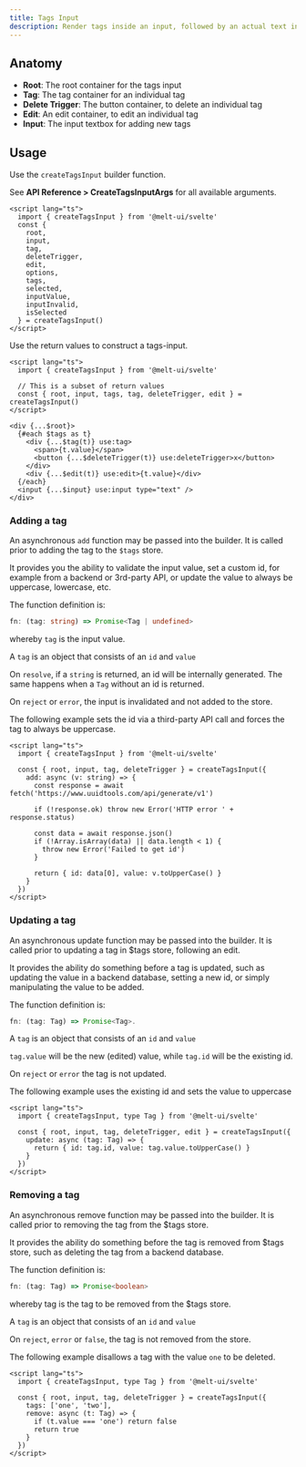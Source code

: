 ```yaml
---
title: Tags Input
description: Render tags inside an input, followed by an actual text input.
---
```


<script>
    import { Callout } from '$docs/components'
</script>

## Anatomy

- **Root**: The root container for the tags input
- **Tag**: The tag container for an individual tag
- **Delete Trigger**: The button container, to delete an individual tag
- **Edit**: An edit container, to edit an individual tag
- **Input**: The input textbox for adding new tags

## Usage

Use the `createTagsInput` builder function.

<Callout type="info">
    See <strong>API Reference > CreateTagsInputArgs</strong> for all available arguments.
</Callout>

```svelte
<script lang="ts">
  import { createTagsInput } from '@melt-ui/svelte'
  const {
    root,
    input,
    tag,
    deleteTrigger,
    edit,
    options,
    tags,
    selected,
    inputValue,
    inputInvalid,
    isSelected
  } = createTagsInput()
</script>
```

Use the return values to construct a tags-input.

```svelte
<script lang="ts">
  import { createTagsInput } from '@melt-ui/svelte'

  // This is a subset of return values
  const { root, input, tags, tag, deleteTrigger, edit } = createTagsInput()
</script>

<div {...$root}>
  {#each $tags as t}
    <div {...$tag(t)} use:tag>
      <span>{t.value}</span>
      <button {...$deleteTrigger(t)} use:deleteTrigger>x</button>
    </div>
    <div {...$edit(t)} use:edit>{t.value}</div>
  {/each}
  <input {...$input} use:input type="text" />
</div>
```

### Adding a tag

An asynchronous `add` function may be passed into the builder. It is called
prior to adding the tag to the `$tags` store.

It provides you the ability to validate the input value, set a custom id, for
example from a backend or 3rd-party API, or update the value to always be
uppercase, lowercase, etc.

The function definition is:

```ts
fn: (tag: string) => Promise<Tag | undefined>
```

whereby `tag` is the input value.

<Callout type="info">
A <code>tag</code> is an object that consists of an <code>id</code> and <code>value</code>
</Callout>

On `resolve`, if a `string` is returned, an id will be internally generated. The
same happens when a `Tag` without an id is returned.

On `reject` or `error`, the input is invalidated and not added to the store.

The following example sets the id via a third-party API call and forces the tag
to always be uppercase.

```svelte
<script lang="ts">
  import { createTagsInput } from '@melt-ui/svelte'

  const { root, input, tag, deleteTrigger } = createTagsInput({
    add: async (v: string) => {
      const response = await fetch('https://www.uuidtools.com/api/generate/v1')

      if (!response.ok) throw new Error('HTTP error ' + response.status)

      const data = await response.json()
      if (!Array.isArray(data) || data.length < 1) {
        throw new Error('Failed to get id')
      }

      return { id: data[0], value: v.toUpperCase() }
    }
  })
</script>
```

### Updating a tag

An asynchronous update function may be passed into the builder. It is called
prior to updating a tag in $tags store, following an edit.

It provides the ability do something before a tag is updated, such as updating
the value in a backend database, setting a new id, or simply manipulating the
value to be added.

The function definition is:

```ts
fn: (tag: Tag) => Promise<Tag>.
```

<Callout type="info">
A <code>tag</code> is an object that consists of an <code>id</code> and <code>value</code>
</Callout>

`tag.value` will be the new (edited) value, while `tag.id` will be the existing
id.

On `reject` or `error` the tag is not updated.

The following example uses the existing id and sets the value to uppercase

```svelte
<script lang="ts">
  import { createTagsInput, type Tag } from '@melt-ui/svelte'

  const { root, input, tag, deleteTrigger, edit } = createTagsInput({
    update: async (tag: Tag) => {
      return { id: tag.id, value: tag.value.toUpperCase() }
    }
  })
</script>
```

### Removing a tag

An asynchronous remove function may be passed into the builder. It is called
prior to removing the tag from the $tags store.

It provides the ability do something before the tag is removed from $tags store,
such as deleting the tag from a backend database.

The function definition is:

```ts
fn: (tag: Tag) => Promise<boolean>
```

whereby tag is the tag to be removed from the $tags store.

<Callout type="info">
A <code>tag</code> is an object that consists of an <code>id</code> and <code>value</code>
</Callout>

On `reject`, `error` or `false`, the tag is not removed from the store.

The following example disallows a tag with the value `one` to be deleted.

```svelte
<script lang="ts">
  import { createTagsInput, type Tag } from '@melt-ui/svelte'

  const { root, input, tag, deleteTrigger } = createTagsInput({
    tags: ['one', 'two'],
    remove: async (t: Tag) => {
      if (t.value === 'one') return false
      return true
    }
  })
</script>
```
